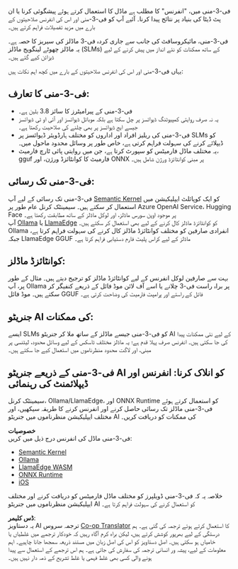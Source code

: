 <!--
CO_OP_TRANSLATOR_METADATA:
{
  "original_hash": "d570fac7029d6697ad8ab1c963b43811",
  "translation_date": "2025-04-03T06:56:38+00:00",
  "source_file": "md\\01.Introduction\\03\\overview.md",
  "language_code": "ur"
}
-->
فی-3-منی میں، "انفرنس" کا مطلب ہے ماڈل کا استعمال کرتے ہوئے پیشگوئی کرنا یا ان پٹ ڈیٹا کی بنیاد پر نتائج پیدا کرنا۔ آئیے آپ کو فی-3-منی اور اس کی انفرنس صلاحیتوں کے بارے میں مزید تفصیلات فراہم کرتے ہیں۔

فی-3-منی، مائیکروسافٹ کی جانب سے جاری کردہ فی-3 ماڈلز کی سیریز کا حصہ ہے۔ یہ ماڈلز چھوٹے لینگویج ماڈلز (SLMs) کے ساتھ ممکنات کو نئے انداز میں پیش کرنے کے لیے ڈیزائن کیے گئے ہیں۔

یہاں فی-3-منی اور اس کی انفرنس صلاحیتوں کے بارے میں کچھ اہم نکات ہیں:

## **فی-3-منی کا تعارف:**
- فی-3-منی کے پیرامیٹرز کا سائز 3.8 بلین ہے۔
- یہ نہ صرف روایتی کمپیوٹنگ ڈیوائسز پر چل سکتا ہے بلکہ موبائل ڈیوائسز اور آئی او ٹی ڈیوائسز جیسے ایج ڈیوائسز پر بھی چلنے کی صلاحیت رکھتا ہے۔
- فی-3-منی کی ریلیز افراد اور اداروں کو مختلف ہارڈویئر ڈیوائسز پر SLMs کو ڈیپلائے کرنے کی سہولت فراہم کرتی ہے، خاص طور پر وسائل محدود ماحول میں۔
- یہ مختلف ماڈل فارمیٹس کو سپورٹ کرتا ہے، جن میں روایتی پائی ٹارچ فارمیٹ، gguf فارمیٹ کا کوانٹائزڈ ورژن، اور ONNX پر مبنی کوانٹائزڈ ورژن شامل ہیں۔

## **فی-3-منی تک رسائی:**
فی-3-منی تک رسائی کے لیے آپ [Semantic Kernel](https://github.com/microsoft/SemanticKernelCookBook?WT.mc_id=aiml-138114-kinfeylo) کو ایک کوپائلٹ ایپلیکیشن میں استعمال کر سکتے ہیں۔ سیمینٹک کرنل عام طور پر Azure OpenAI Service، Hugging Face پر موجود اوپن سورس ماڈلز، اور لوکل ماڈلز کے ساتھ مطابقت رکھتا ہے۔  
آپ [Ollama](https://ollama.com) یا [LlamaEdge](https://llamaedge.com) کو کوانٹائزڈ ماڈلز کال کرنے کے لیے بھی استعمال کر سکتے ہیں۔ Ollama انفرادی صارفین کو مختلف کوانٹائزڈ ماڈلز کال کرنے کی سہولت فراہم کرتا ہے، جبکہ LlamaEdge GGUF ماڈلز کے لیے کراس پلیٹ فارم دستیابی فراہم کرتا ہے۔

## **کوانٹائزڈ ماڈلز:**
بہت سے صارفین لوکل انفرنس کے لیے کوانٹائزڈ ماڈلز کو ترجیح دیتے ہیں۔ مثال کے طور پر، آپ Ollama پر براہ راست فی-3 چلانے یا اسے آف لائن موڈ فائل کے ذریعے کنفیگر کر سکتے ہیں۔ موڈ فائل GGUF فائل کے راستے اور پرامپٹ فارمیٹ کی وضاحت کرتی ہے۔

## **جنریٹو AI کی ممکنات:**
ایسے SLMs کو فی-3-منی جیسے ماڈلز کے ساتھ ملا کر جنریٹو AI کے لیے نئی ممکنات پیدا کی جا سکتی ہیں۔ انفرنس صرف پہلا قدم ہے؛ یہ ماڈلز مختلف ٹاسکس کے لیے وسائل محدود، لیٹنسی پر مبنی، اور لاگت محدود منظرناموں میں استعمال کیے جا سکتے ہیں۔

## **فی-3-منی کے ذریعے جنریٹو AI کو انلاک کرنا: انفرنس اور ڈیپلائمنٹ کی رہنمائی**
سیمینٹک کرنل، Ollama/LlamaEdge، اور ONNX Runtime کو استعمال کرتے ہوئے فی-3-منی ماڈلز تک رسائی حاصل کرنے اور انفرنس کرنے کا طریقہ سیکھیں، اور مختلف ایپلیکیشن منظرناموں میں جنریٹو AI کی ممکنات کو دریافت کریں۔

**خصوصیات**  
فی-3-منی ماڈل کی انفرنس درج ذیل میں کریں:

- [Semantic Kernel](https://github.com/Azure-Samples/Phi-3MiniSamples/tree/main/semantickernel?WT.mc_id=aiml-138114-kinfeylo)
- [Ollama](https://github.com/Azure-Samples/Phi-3MiniSamples/tree/main/ollama?WT.mc_id=aiml-138114-kinfeylo)
- [LlamaEdge WASM](https://github.com/Azure-Samples/Phi-3MiniSamples/tree/main/wasm?WT.mc_id=aiml-138114-kinfeylo)
- [ONNX Runtime](https://github.com/Azure-Samples/Phi-3MiniSamples/tree/main/onnx?WT.mc_id=aiml-138114-kinfeylo)
- [iOS](https://github.com/Azure-Samples/Phi-3MiniSamples/tree/main/ios?WT.mc_id=aiml-138114-kinfeylo)

خلاصہ یہ کہ فی-3-منی ڈویلپرز کو مختلف ماڈل فارمیٹس کو دریافت کرنے اور مختلف ایپلیکیشن منظرناموں میں جنریٹو AI کو استعمال کرنے کی سہولت فراہم کرتا ہے۔

**ڈس کلیمر**:  
یہ دستاویز AI ترجمہ سروس [Co-op Translator](https://github.com/Azure/co-op-translator) کا استعمال کرتے ہوئے ترجمہ کی گئی ہے۔ ہم درستگی کے لیے بھرپور کوشش کرتے ہیں، لیکن براہ کرم آگاہ رہیں کہ خودکار ترجمے میں غلطیاں یا خامیاں ہو سکتی ہیں۔ اصل دستاویز کو اس کی اصل زبان میں مستند ذریعہ سمجھا جانا چاہیے۔ اہم معلومات کے لیے، پیشہ ور انسانی ترجمہ کی سفارش کی جاتی ہے۔ ہم اس ترجمے کے استعمال سے پیدا ہونے والی کسی بھی غلط فہمی یا غلط تشریح کے ذمہ دار نہیں ہیں۔